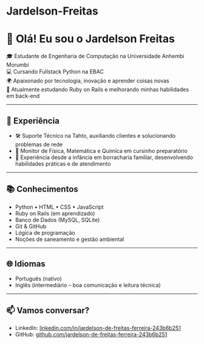 # Jardelson-Freitas
# 👋 Olá! Eu sou o Jardelson Freitas

🎓 Estudante de Engenharia de Computação na Universidade Anhembi Morumbi  
💻 Cursando Fullstack Python na EBAC  
🌍 Apaixonado por tecnologia, inovação e aprender coisas novas  
🌱 Atualmente estudando Ruby on Rails e melhorando minhas habilidades em back-end

---

## 💼 Experiência

- 🛠️ Suporte Técnico na Tahto, auxiliando clientes e solucionando problemas de rede
- 🧠 Monitor de Física, Matemática e Química em cursinho preparatório
- 🧰 Experiência desde a infância em borracharia familiar, desenvolvendo habilidades práticas e de atendimento

---

## 📚 Conhecimentos

- Python • HTML • CSS • JavaScript
- Ruby on Rails (em aprendizado)
- Banco de Dados (MySQL, SQLite)
- Git & GitHub
- Lógica de programação
- Noções de saneamento e gestão ambiental

---

## 🌐 Idiomas

- Português (nativo)
- Inglês (intermediário – boa comunicação e leitura técnica)

---

## 📫 Vamos conversar?

- LinkedIn: [linkedin.com/in/jardelson-de-freitas-ferreira-243b6b251](https://www.linkedin.com/in/jardelson-de-freitas-ferreira-243b6b251)
- GitHub: [github.com/jardelson-de-freitas-ferreira-243b6b251](https://github.com/jardelson-de-freitas-ferreira-243b6b251)
